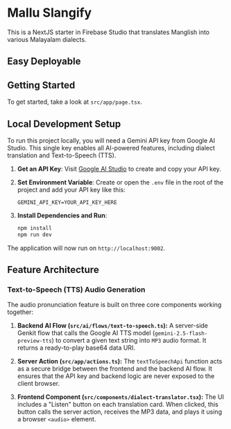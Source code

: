 # Mallu Slangify

This is a NextJS starter in Firebase Studio that translates Manglish into various Malayalam dialects.

## Easy Deployable
## Getting Started

To get started, take a look at `src/app/page.tsx`.

## Local Development Setup

To run this project locally, you will need a Gemini API key from Google AI Studio. This single key enables all AI-powered features, including dialect translation and Text-to-Speech (TTS).

1.  **Get an API Key**: Visit [Google AI Studio](https://aistudio.google.com/app/apikey) to create and copy your API key.

2.  **Set Environment Variable**: Create or open the `.env` file in the root of the project and add your API key like this:

    ```
    GEMINI_API_KEY=YOUR_API_KEY_HERE
    ```

3.  **Install Dependencies and Run**:
    ```bash
    npm install
    npm run dev
    ```

The application will now run on `http://localhost:9002`.

## Feature Architecture

### Text-to-Speech (TTS) Audio Generation

The audio pronunciation feature is built on three core components working together:

1.  **Backend AI Flow (`src/ai/flows/text-to-speech.ts`):** A server-side Genkit flow that calls the Google AI TTS model (`gemini-2.5-flash-preview-tts`) to convert a given text string into `MP3` audio format. It returns a ready-to-play base64 data URI.

2.  **Server Action (`src/app/actions.ts`):** The `textToSpeechApi` function acts as a secure bridge between the frontend and the backend AI flow. It ensures that the API key and backend logic are never exposed to the client browser.

3.  **Frontend Component (`src/components/dialect-translator.tsx`):** The UI includes a "Listen" button on each translation card. When clicked, this button calls the server action, receives the MP3 data, and plays it using a browser `<audio>` element.
